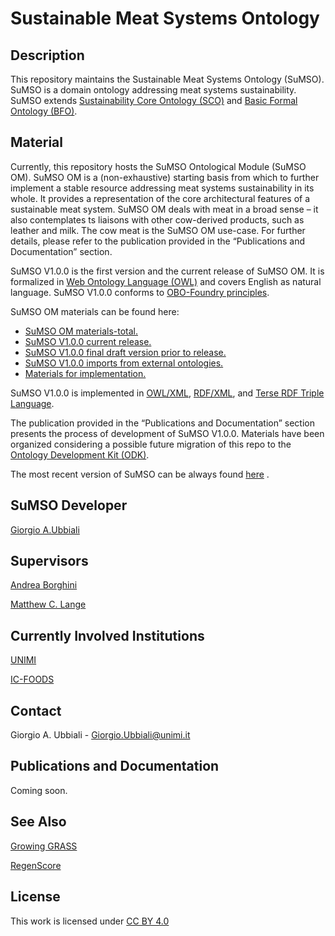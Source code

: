 # Sustainable Meat Systems Ontology

## Description

This repository maintains the Sustainable Meat Systems Ontology (SuMSO). SuMSO is a domain ontology addressing meat systems sustainability. SuMSO extends [Sustainability Core Ontology (SCO)](https://github.com/gioUbbiali/Sustainability-Core-Ontology) and [Basic Formal Ontology (BFO)](https://github.com/BFO-ontology/BFO-2020).

## Material

Currently, this repository hosts the SuMSO Ontological Module (SuMSO OM). SuMSO OM is a (non-exhaustive) starting basis from which to further implement a stable resource addressing meat systems sustainability in its whole. It provides a representation of the core architectural features of a sustainable meat system. 
SuMSO OM deals with meat in a broad sense – it also contemplates ts liaisons with other cow-derived products, such as leather and milk. The cow meat is the SuMSO OM use-case. For further details, please refer to the publication provided in the “Publications and Documentation” section.

SuMSO V1.0.0 is the first version and the current release of SuMSO OM. It is formalized in [Web Ontology Language (OWL)](https://www.w3.org/TR/owl2-overview/) and covers English as natural language. SuMSO V1.0.0  conforms to [OBO-Foundry principles](https://obofoundry.org/principles/fp-000-summary.html).

SuMSO OM materials can be found here:

- [SuMSO OM materials-total.](https://github.com/gioUbbiali/Sustainable-Meat-Systems-Ontology/tree/main/SuMSO)
- [SuMSO V1.0.0 current release.](https://github.com/gioUbbiali/Sustainable-Meat-Systems-Ontology/tree/main/SuMSO)
- [SuMSO V1.0.0 final draft version prior to release.](https://github.com/gioUbbiali/Sustainable-Meat-Systems-Ontology/tree/main/SuMSO/src/ontology)
- [SuMSO V1.0.0 imports from external ontologies. ](https://github.com/gioUbbiali/Sustainable-Meat-Systems-Ontology/tree/main/SuMSO/src/ontology/imports)
- [Materials for implementation.](https://github.com/gioUbbiali/Sustainable-Meat-Systems-Ontology/tree/main/SuMSO/materials%20for%20implementation)

SuMSO V1.0.0 is implemented  in [OWL/XML](https://www.w3.org/TR/owl2-overview/), [RDF/XML](https://www.w3.org/TR/rdf-syntax-grammar/), and [Terse RDF Triple Language](https://www.w3.org/TR/turtle/). 

The publication provided in the “Publications and Documentation” section presents the process of development of SuMSO V1.0.0. Materials have been organized considering a possible future migration of this repo to the [Ontology Development Kit (ODK)](https://github.com/INCATools/ontology-development-kit).


The most recent version of SuMSO can be always found [here]( https://github.com/gioUbbiali/Sustainable-Meat-Systems-Ontology) .

##  SuMSO Developer   

[Giorgio A.Ubbiali](https://orcid.org/0000-0001-7872-1770)

##  Supervisors  

[Andrea Borghini](https://orcid.org/0000-0002-2239-1482)

[Matthew C. Lange](https://orcid.org/0000-0002-6148-7962)

## Currently Involved Institutions

[UNIMI](https://www.unimi.it/it)

[IC-FOODS](https://www.ic-foods.org/)

## Contact

Giorgio A. Ubbiali - Giorgio.Ubbiali@unimi.it

## Publications and Documentation

Coming soon.

## See Also

[Growing GRASS](https://www.ggrass.org/)

[RegenScore](https://regenscore.org/)

## License
This work is licensed under [CC BY 4.0 ](https://creativecommons.org/licenses/by/4.0/)


